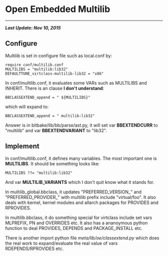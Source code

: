 # Open Embedded Multilib #

--------------------------
***Last Update: Nov 10, 2015***

## Configure ##

Multilib is set in configure file such as local.conf by:

    require conf/multilib.conf
    MULTILIBS = "multilib:lib32"
    DEFAULTTUNE_virtclass-multilib-lib32 = "x86"

In conf/multilib.conf, it evaluates some VARs such as MULTILIBS and INHERIT.
There is an clause **I don't understand**:

    BBCLASSEXTEND_append = " ${MULTILIBS}"

which will expand to:

    BBCLASSEXTEND_append = " multilib:lib32"

Answer is in bitbake/lib/bb/parse/ast.py, it will set var **BBEXTENDCURR** to "multilib"
and var **BBEXTENDVARIANT** to "lib32".

## Implement ##

In conf/multilib.conf, it defines many variables. The most important one is **MULTILIBS**. It should be something looks like:

    MULTILIBS ??= "multilib:lib32"

And var **MULTILIB_VARIANTS** which I don't quit know what it stands for.

In multilib\_global.bbclass, it updates "PREFERRED_VERSION_" and "PREFERRED_PROVIDER_" with multilib prefix include "virtual/foo". It also deals with kernel, kernel modules and allarch packages for PROVIDES and RPROVIDES.

In multilib.bbclass, it do something special for virtclass include set vars MLPREFIX, PN and OVERRIDES etc. It also has a ananoymous python function to deal PROVIDES, DEPENDS and PACKAGE_INSTALL etc.

There is another import python file *meta/lib/oe/classextend.py* which does the real work to expand/evaluate the real value of vars RDEPENDS/RPROVIDES etc.
